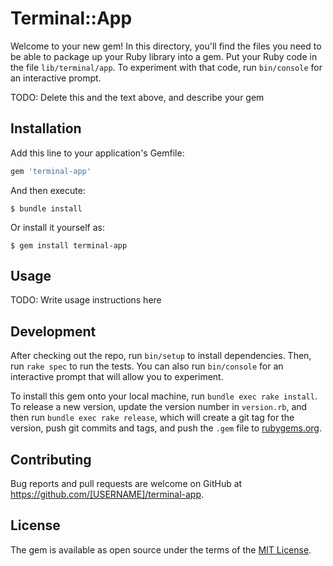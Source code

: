 # Terminal::App

Welcome to your new gem! In this directory, you'll find the files you need to be able to package up your Ruby library into a gem. Put your Ruby code in the file `lib/terminal/app`. To experiment with that code, run `bin/console` for an interactive prompt.

TODO: Delete this and the text above, and describe your gem

## Installation

Add this line to your application's Gemfile:

```ruby
gem 'terminal-app'
```

And then execute:

    $ bundle install

Or install it yourself as:

    $ gem install terminal-app

## Usage

TODO: Write usage instructions here

## Development

After checking out the repo, run `bin/setup` to install dependencies. Then, run `rake spec` to run the tests. You can also run `bin/console` for an interactive prompt that will allow you to experiment.

To install this gem onto your local machine, run `bundle exec rake install`. To release a new version, update the version number in `version.rb`, and then run `bundle exec rake release`, which will create a git tag for the version, push git commits and tags, and push the `.gem` file to [rubygems.org](https://rubygems.org).

## Contributing

Bug reports and pull requests are welcome on GitHub at https://github.com/[USERNAME]/terminal-app.


## License

The gem is available as open source under the terms of the [MIT License](https://opensource.org/licenses/MIT).
